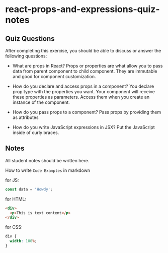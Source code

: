 # react-props-and-expressions-quiz-notes

## Quiz Questions

After completing this exercise, you should be able to discuss or answer the following questions:

- What are props in React?
  Props or properties are what allow you to pass data from parent component to child component. They are immutable and good for component customization.

- How do you declare and access props in a component?
  You declare prop type with the properties you want. Your component will receive these properties as parameters. Access them when you create an instance of the component.

- How do you pass props to a component?
  Pass props by providing them as attributes

- How do you write JavaScript expressions in JSX?
  Put the JavaScript inside of curly braces.

## Notes

All student notes should be written here.

How to write `Code Examples` in markdown

for JS:

```javascript
const data = 'Howdy';
```

for HTML:

```html
<div>
  <p>This is text content</p>
</div>
```

for CSS:

```css
div {
  width: 100%;
}
```
